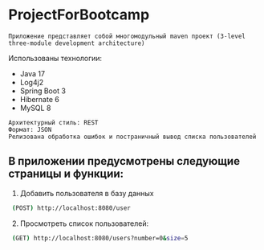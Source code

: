 # ProjectForBootcamp
```
Приложение представляет собой многомодульный maven проект (3-level three-module development architecture)
```	
Использованы технологии: 	
- Java 17  
-	Log4j2 
-	Spring Boot 3
-	Hibernate 6
-	MySQL 8

```
Архитектурный стиль: REST 
Формат: JSON
Релизована обработка ошибок и постраничный вывод списка пользователей
```
## В приложении предусмотрены следующие страницы и функции:
 1. Добавить пользователя в базу данных
```sh
 (POST) http://localhost:8080/user
  ```
 2. Просмотреть список пользователей: 
```sh
 (GET) http://localhost:8080/users?number=0&size=5
  ```
